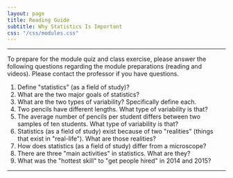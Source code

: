 ```yaml
---
layout: page
title: Reading Guide
subtitle: Why Statistics Is Important
css: "/css/modules.css"
---
```


----

<div class="alert alert-warning">
To prepare for the module quiz and class exercise, please answer the following questions regarding the module preparations (reading and videos). Please contact the professor if you have questions.
</div>

1. Define "statistics" (as a field of study)?
1. What are the two major goals of statistics?
1. What are the two types of variability? Specifically define each.
1. Two pencils have different lengths. What type of variability is that?
1. The average number of pencils per student differs between two samples of ten students. What type of variability is that?
1. Statistics (as a field of study) exist because of two "realities" (things that exist in "real-life"). What are those realities?
1. How does statistics (as a field of study) differ from a microscope?
1. There are three "main activities" in statistics. What are they?
1. What was the "hottest skill" to "get people hired" in 2014 and 2015?

----
